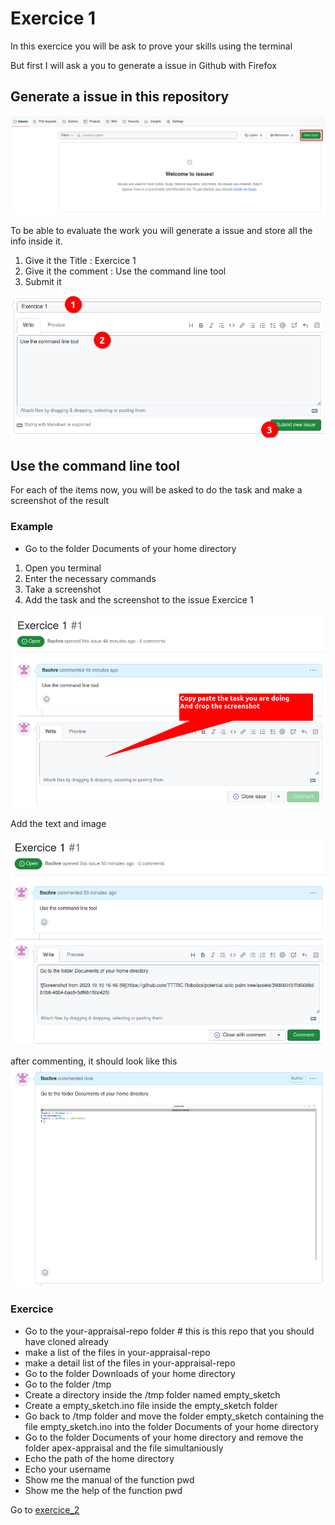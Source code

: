 # Exercice 1

In this exercice you will be ask to prove your skills using the terminal

But first I will ask a you to generate a issue in Github with Firefox

## Generate a issue in this repository

![Generate Issue](img/1-create-issue.png)

To be able to evaluate the work you will generate a issue and store all the info inside it.

1. Give it the Title : Exercice 1
1. Give it the comment : Use the command line tool
1. Submit it

![Submit Issue](img/2-submit-issue.png)

## Use the command line tool

For each of the items now, you will be asked to do the task and make a screenshot of the result

### Example

- Go to the folder Documents of your home directory

1. Open you terminal
2. Enter the necessary commands
3. Take a screenshot
4. Add the task and the screenshot to the issue Exercice 1

![Screenshot Example](img/4-example-screenshot.png)

Add the text and image

![Screenshot Example](img/5-example-screenshot.png)

after commenting, it should look like this
![Screenshot Example](img/6-example-screenshot.png)

### Exercice

- Go to the your-appraisal-repo folder   # this is this repo that you should have cloned already
- make a list of the files in your-appraisal-repo
- make a detail list of the files in your-appraisal-repo
- Go to the folder Downloads of your home directory
- Go to the folder /tmp
- Create a directory inside the /tmp folder named empty_sketch
- Create a empty_sketch.ino file inside the empty_sketch folder
- Go back to /tmp folder and move the folder empty_sketch containing the file  empty_sketch.ino into the folder Documents of your home directory
- Go to the folder Documents of your home directory and remove the folder apex-appraisal and the file simultaniously
- Echo the path of the home directory
- Echo your username
- Show me the manual of the function pwd
- Show me the help of the function pwd

Go to [exercice_2](../exercice_2)